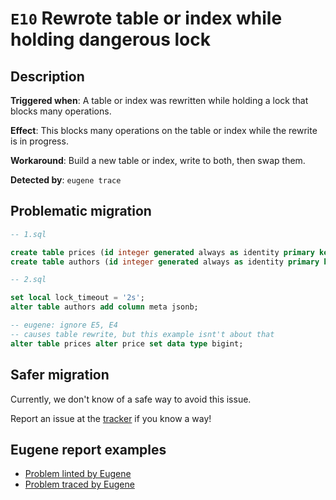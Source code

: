 # `E10` Rewrote table or index while holding dangerous lock

## Description

**Triggered when**: A table or index was rewritten while holding a lock that blocks many operations.

**Effect**: This blocks many operations on the table or index while the rewrite is in progress.

**Workaround**: Build a new table or index, write to both, then swap them.

**Detected by**: `eugene trace`

## Problematic migration

```sql
-- 1.sql

create table prices (id integer generated always as identity primary key, price int not null);
create table authors (id integer generated always as identity primary key, name text not null);

-- 2.sql

set local lock_timeout = '2s';
alter table authors add column meta jsonb;

-- eugene: ignore E5, E4
-- causes table rewrite, but this example isnt't about that
alter table prices alter price set data type bigint;

```

## Safer migration

Currently, we don't know of a safe way to avoid this issue.

Report an issue at the [tracker](https://github.com/kaaveland/eugene) if
you know a way!

## Eugene report examples

- [Problem linted by Eugene](unsafe_lint.md)
- [Problem traced by Eugene](unsafe_trace.md)

